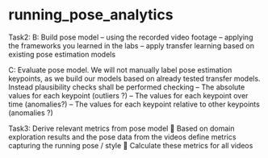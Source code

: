 # running_pose_analytics
 
Task2:
B: Build pose model
– using the recorded video footage
– applying the frameworks you learned in the labs
– apply transfer learning based on existing pose
estimation models

C: Evaluate pose model. 
We will not manually label
pose estimation keypoints, as we build our
models based on already tested transfer
models. Instead plausibility checks shall be
performed checking
– The absolute values for each keypoint (outliers ?)
– The values for each keypoint over time (anomalies?)
– The values for each keypoint relative to other
keypoints (anomalies ?)

Task3:
Derive relevant metrics from pose
model
 Based on domain exploration
results and the pose data from the
videos define metrics capturing the
running pose / style
 Calculate these metrics for all
videos